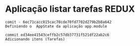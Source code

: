 # Aplicação listar tarefas REDUX

````
comit - 6ec71cacc815cac78cde70fd7702d279b2b8a642
Definiendo o  AppState da aplicação app.module

````

````
commit ed34ee41543ceffb2c57db37731f521df22ab2c6
Adicionando itens (Tarefas)

````


